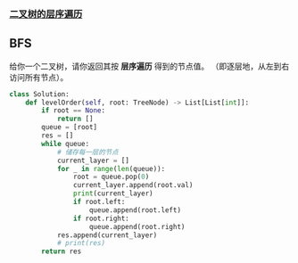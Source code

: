 ### [二叉树的层序遍历](https://leetcode-cn.com/problems/binary-tree-level-order-traversal/description/)

## **BFS**

给你一个二叉树，请你返回其按 **层序遍历** 得到的节点值。 （即逐层地，从左到右访问所有节点）。

```python
class Solution:
    def levelOrder(self, root: TreeNode) -> List[List[int]]:
        if root == None:
            return []
        queue = [root]
        res = []
        while queue:
          	# 储存每一层的节点
            current_layer = []
            for _ in range(len(queue)):
                root = queue.pop(0)
                current_layer.append(root.val)
                print(current_layer)
                if root.left:
                    queue.append(root.left)
                if root.right:
                    queue.append(root.right)
            res.append(current_layer)
            # print(res)
        return res
```

